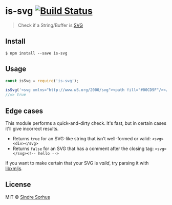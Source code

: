 # is-svg [![Build Status](https://travis-ci.org/sindresorhus/is-svg.svg?branch=master)](https://travis-ci.org/sindresorhus/is-svg)

> Check if a String/Buffer is [SVG](http://en.wikipedia.org/wiki/Scalable_Vector_Graphics)


## Install

```
$ npm install --save is-svg
```


## Usage

```js
const isSvg = require('is-svg');

isSvg('<svg xmlns="http://www.w3.org/2000/svg"><path fill="#00CD9F"/></svg>');
//=> true
```

## Edge cases

This module performs a quick-and-dirty check. It's fast, but in certain cases it'll give incorrect results.

- Returns `true` for an SVG-like string that isn't well-formed or valid: `<svg><div></svg>`
- Returns `false` for an SVG that has a comment after the closing tag: `<svg></svg><!-- hello -->`

If you want to make certain that your SVG is *valid*, try parsing it with [libxmljs](https://github.com/polotek/libxmljs).


## License

MIT © [Sindre Sorhus](https://sindresorhus.com)
